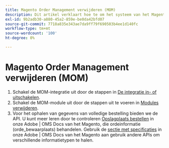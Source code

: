 ```yaml
---
title: Magento Order Management verwijderen (MOM)
description: Dit artikel verklaart hoe te om het systeem van het Magento Order Management (MOM) te verwijderen.
exl-id: 9b2adb30-a880-45a2-859e-be0da42bfd07
source-git-commit: 7718a835e343ae7da9ff79f690503b4ee1d140fc
workflow-type: tm+mt
source-wordcount: '100'
ht-degree: 0%

---
```


# Magento Order Management verwijderen (MOM)

1. Schakel de MOM-integratie uit door de stappen in [De integratie in- of uitschakelen](/docs/commerce-admin/systems/integrations/mcom.html#disable-or-enable-the-integration).
1. Schakel de MOM-module uit door de stappen uit te voeren in [Modules verwijderen](/docs/commerce-operations/installation-guide/tutorials/uninstall-modules.html).
1. Voor het ophalen van gegevens van volledige bestelling bieden we de API. U kunt meer leren door te controleren [Opslagplaats bestellen](https://omsdocs.magento.com/specifications/#magento.sales.order_repository) in onze Adobe | OMS Docs van het Magento, die ordeinformatie (orde_bewaarplaats) behandelen. Gebruik de [sectie met specificaties](https://omsdocs.magento.com/specifications/#services) in onze Adobe | OMS Docs van het Magento aan gebruik andere APIs om verschillende informatietypen te halen.
